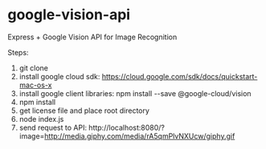# google-vision-api
Express + Google Vision API for Image Recognition

Steps:
1) git clone
2) install google cloud sdk: https://cloud.google.com/sdk/docs/quickstart-mac-os-x
3) install google client libraries: npm install --save @google-cloud/vision
4) npm install
5) get license file and place root directory
6) node index.js
7) send request to API: http://localhost:8080/?image=http://media.giphy.com/media/rA5qmPlvNXUcw/giphy.gif
